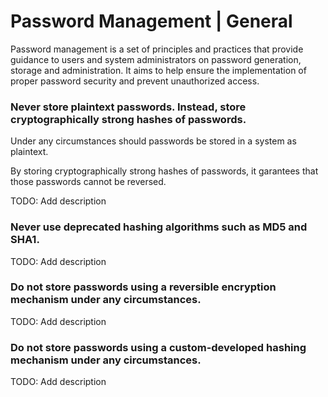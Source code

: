 # Password Management | General

Password management is a set of principles and practices that provide guidance to users and system administrators on password generation, storage and administration. It aims
to help ensure the implementation of proper password security and prevent unauthorized access.
<br>

### Never store plaintext passwords. Instead, store cryptographically strong hashes of passwords.

Under any circumstances should passwords be stored in a system as plaintext.

By storing cryptographically strong hashes of passwords, it garantees that those passwords cannot be reversed.

TODO: Add description
<br>

### Never use deprecated hashing algorithms such as MD5 and SHA1.

TODO: Add description
<br>


### Do not store passwords using a reversible encryption mechanism under any circumstances.

TODO: Add description
<br>


### Do not store passwords using a custom-developed hashing mechanism under any circumstances.

TODO: Add description
<br>


